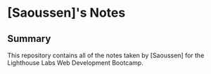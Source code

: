 # [Saoussen]'s Notes
## Summary 

This repository contains all of the notes taken by [Saoussen] for the Lighthouse Labs Web Development Bootcamp.